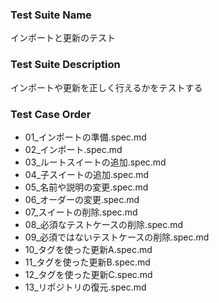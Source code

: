 ### Test Suite Name
インポートと更新のテスト

### Test Suite Description
インポートや更新を正しく行えるかをテストする

### Test Case Order
- 01_インポートの準備.spec.md
- 02_インポート.spec.md
- 03_ルートスイートの追加.spec.md
- 04_子スイートの追加.spec.md
- 05_名前や説明の変更.spec.md
- 06_オーダーの変更.spec.md
- 07_スイートの削除.spec.md
- 08_必須なテストケースの削除.spec.md
- 09_必須ではないテストケースの削除.spec.md
- 10_タグを使った更新A.spec.md
- 11_タグを使った更新B.spec.md
- 12_タグを使った更新C.spec.md
- 13_リポジトリの復元.spec.md
